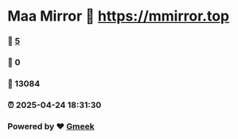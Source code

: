 # Maa Mirror :link: https://mmirror.top 
### :page_facing_up: [5](https://mmirror.top/tag.html) 
### :speech_balloon: 0 
### :hibiscus: 13084 
### :alarm_clock: 2025-04-24 18:31:30 
### Powered by :heart: [Gmeek](https://github.com/Meekdai/Gmeek)
